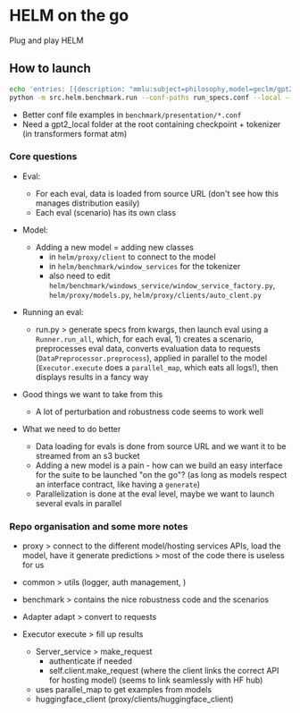 # HELM on the go
Plug and play HELM

## How to launch
```bash
echo 'entries: [{description: "mmlu:subject=philosophy,model=geclm/gpt2_local", priority: 1}]' > run_specs.conf
python -m src.helm.benchmark.run --conf-paths run_specs.conf --local --suite v1 --max-eval-instances 10 -n 1` 
```
- Better conf file examples in `benchmark/presentation/*.conf`
- Need a gpt2_local folder at the root containing checkpoint + tokenizer (in transformers format atm)

### Core questions
- Eval:
	- For each eval, data is loaded from source URL (don't see how this manages distribution easily)
	- Each eval (scenario) has its own class
- Model:
	- Adding a new model = adding new classes 
		- in `helm/proxy/client` to connect to the model
		- in `helm/benchmark/window_services` for the tokenizer
		- also need to edit `helm/benchmark/windows_service/window_service_factory.py`, `helm/proxy/models.py`, `helm/proxy/clients/auto_clent.py`
- Running an eval:
	- run.py > generate specs from kwargs, then launch eval using a `Runner.run_all`, which, for each eval, 1) creates a scenario, preprocesses eval data, converts evaluation data to requests (`DataPreprocessor.preprocess`), applied in parallel to the model (`Executor.execute` does a `parallel_map`, which eats all logs!), then displays results in a fancy way


- Good things we want to take from this
	- A lot of perturbation and robustness code seems to work well
- What we need to do better
	- Data loading for evals is done from source URL and we want it to be streamed from an s3 bucket
	- Adding a new model is a pain - how can we build an easy interface for the suite to be launched "on the go"? (as long as models respect an interface contract, like having a `generate`) 
	- Parallelization is done at the eval level, maybe we want to launch several evals in parallel

### Repo organisation and some more notes 
- proxy > connect to the different model/hosting services APIs, load the model, have it generate predictions > most of the code there is useless for us
- common > utils (logger, auth management, )
- benchmark > contains the nice robustness code and the scenarios 

- Adapter adapt > convert to requests
- Executor execute > fill up results
	- Server_service > make_request
		- authenticate if needed
		- self.client.make_request (where the client links the correct API for hosting model) (seems to link seamlessly with HF hub)
	- uses parallel_map to get examples from models
	- huggingface_client (proxy/clients/huggingface_client)


